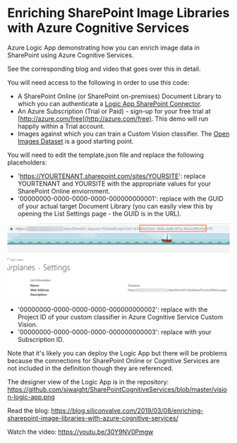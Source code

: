 # Enriching SharePoint Image Libraries with Azure Cognitive Services

Azure Logic App demonstrating how you can enrich image data in SharePoint using Azure Cognitive Services.

See the corresponding blog and video that goes over this in detail.

You will need access to the following in order to use this code:

- A SharePoint Online (or SharePoint on-premises) Document Library to which you can authenticate a [Logic App SharePoint Connector](https://docs.microsoft.com/en-us/azure/connectors/connectors-create-api-sharepoint).
- An Azure Subscription (Trial or Paid) - sign-up for your free trial at [http://azure.com/free](http://azure.com/free). This demo will run happily within a Trial account.
- Images against which you can train a Custom Vision classifier. The [Open Images Dataset](https://storage.googleapis.com/openimages/web/index.html) is a good starting point.

You will need to edit the template.json file and replace the following placeholders:

- 'https://YOURTENANT.sharepoint.com/sites/YOURSITE': replace YOURTENANT and YOURSITE with the appropriate values for your SharePoint Online enviornment.
- '00000000-0000-0000-0000-000000000001': replace with the GUID of your actual target Document Library (you can easily view this by opening the List Settings page - the GUID is in the URL).

![SharePoint List GUID](sharepoint-list-guid.png?raw=true "SharePoint List GUID")

- '00000000-0000-0000-0000-000000000002': replace with the Project ID of your custom classifier in Azure Cognitive Service Custom Vision.
- '00000000-0000-0000-0000-000000000003': replace with your Subscription ID.

Note that it's likely you can deploy the Logic App but there will be problems because the connections for SharePoint Online or Cognitive Services are not included in the definition though they are referenced.

The designer view of the Logic App is in the repository: https://github.com/sjwaight/SharePointCognitiveServices/blob/master/vision-logic-app.png

Read the blog: https://blog.siliconvalve.com/2019/03/08/enriching-sharepoint-image-libraries-with-azure-cognitive-services/

Watch the video: https://youtu.be/30Y9NV0Pmgw

